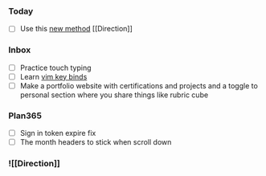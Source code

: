 ### Today
- [ ] Use this [new method](https://chatgpt.com/share/6893725b-82f4-800d-80a0-4bedeff17650) [[Direction]]

### Inbox
- [ ] Practice touch typing
- [ ] Learn [vim key binds](https://youtu.be/-txKSRn0qeA?feature=shared)
- [ ] Make a portfolio website with certifications and projects and a toggle to personal section where you share things like rubric cube

### Plan365
- [ ] Sign in token expire fix
- [ ] The month headers to stick when scroll down 
### ![[Direction]]